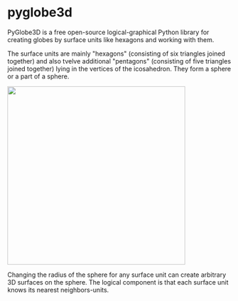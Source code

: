 # pyglobe3d
PyGlobe3D is a free open-source logical-graphical Python library for creating globes by surface units like hexagons and working with them. 

The surface units are mainly "hexagons" (consisting of six triangles joined together) and also tvelve additional "pentagons" (consisting of five triangles joined together) lying in the vertices of the icosahedron. They form a sphere or a part of a sphere. 

<img src="https://user-images.githubusercontent.com/85578981/127783633-d5dc5e1b-57e8-426b-ae48-cb57790e715e.png" data-canonical-src="https://user-images.githubusercontent.com/85578981/127783633-d5dc5e1b-57e8-426b-ae48-cb57790e715e.png" width="400"/>

Changing the radius of the sphere for any surface unit can create arbitrary 3D surfaces on the sphere. The logical component is that each surface unit knows its nearest neighbors-units.
